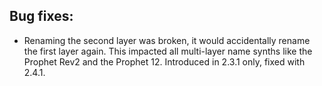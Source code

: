 ## Bug fixes:

* Renaming the second layer was broken, it would accidentally rename the first layer again. This impacted all multi-layer
name synths like the Prophet Rev2 and the Prophet 12. Introduced in 2.3.1 only, fixed with 2.4.1.
